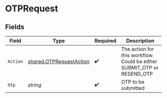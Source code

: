 # OTPRequest


## Fields

| Field                                                                  | Type                                                                   | Required                                                               | Description                                                            |
| ---------------------------------------------------------------------- | ---------------------------------------------------------------------- | ---------------------------------------------------------------------- | ---------------------------------------------------------------------- |
| `Action`                                                               | [shared.OTPRequestAction](../../models/shared/otprequestaction.md)     | :heavy_check_mark:                                                     | The action for this workflow. Could be either SUBMIT_OTP or RESEND_OTP |
| `Otp`                                                                  | *string*                                                               | :heavy_check_mark:                                                     | OTP to be submitted                                                    |